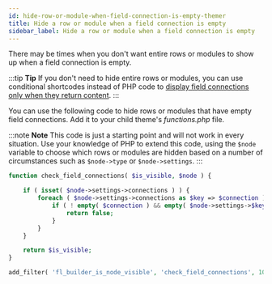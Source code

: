 ```yaml
---
id: hide-row-or-module-when-field-connection-is-empty-themer
title: Hide a row or module when a field connection is empty
sidebar_label: Hide a row or module when a field connection is empty
---
```


There may be times when you don't want entire rows or modules to show up when a field connection is empty.

:::tip **Tip**
If you don't need to hide entire rows or modules, you can use conditional shortcodes instead of PHP code to [display field connections only when they return content](/beaver-themer/field-connections/conditional-shortcodes-for-field-connections-overview-themer.md).
:::

You can use the following code to hide rows or modules that have empty field connections. Add it to your child theme's _functions.php_ file.

:::note **Note**
This code is just a starting point and will not work in every situation. Use your knowledge of PHP to extend this code, using the `$node` variable to choose which rows or modules are hidden based on a number of circumstances such as `$node->type` or `$node->settings`.
:::

```php
function check_field_connections( $is_visible, $node ) {

	if ( isset( $node->settings->connections ) ) {
		foreach ( $node->settings->connections as $key => $connection ) {
			if ( ! empty( $connection ) && empty( $node->settings->$key ) ) {
				return false;
			}
		}
	}

	return $is_visible;
}

add_filter( 'fl_builder_is_node_visible', 'check_field_connections', 10, 2 );
```
